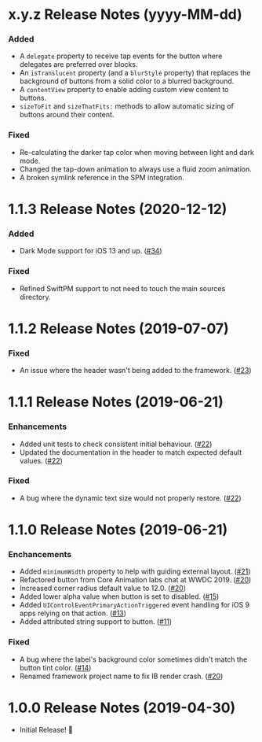 x.y.z Release Notes (yyyy-MM-dd)
=============================================================

### Added

* A `delegate` property to receive tap events for the button where delegates are preferred over blocks.
* An `isTranslucent` property (and a `blurStyle` property) that replaces the background of buttons from a solid color to a blurred background.
* A `contentView` property to enable adding custom view content to buttons.
* `sizeToFit` and `sizeThatFits:` methods to allow automatic sizing of buttons around their content.

### Fixed

* Re-calculating the darker tap color when moving between light and dark mode.
* Changed the tap-down animation to always use a fluid zoom animation.
* A broken symlink reference in the SPM integration.

1.1.3 Release Notes (2020-12-12)
=============================================================

### Added

* Dark Mode support for iOS 13 and up. ([#34](https://github.com/TimOliver/TORoundedButton/pull/34))

### Fixed

* Refined SwiftPM support to not need to touch the main sources directory.

1.1.2 Release Notes (2019-07-07)
=============================================================

### Fixed

* An issue where the header wasn't being added to the framework. ([#23](https://github.com/TimOliver/TORoundedButton/pull/23))

1.1.1 Release Notes (2019-06-21)
=============================================================

### Enhancements

* Added unit tests to check consistent initial behaviour. ([#22](https://github.com/TimOliver/TORoundedButton/pull/22))
* Updated the documentation in the header to match expected default values. ([#22](https://github.com/TimOliver/TORoundedButton/pull/22))

### Fixed

* A bug where the dynamic text size would not properly restore. ([#22](https://github.com/TimOliver/TORoundedButton/pull/22))


1.1.0 Release Notes (2019-06-21)
=============================================================

### Enchancements

* Added `minimumWidth` property to help with guiding external layout. ([#21](https://github.com/TimOliver/TORoundedButton/pull/21))
* Refactored button from Core Animation labs chat at WWDC 2019. ([#20](https://github.com/TimOliver/TORoundedButton/pull/20))
* Increased corner radius default value to 12.0. ([#20](https://github.com/TimOliver/TORoundedButton/pull/20))
* Added lower alpha value when button is set to disabled. ([#15](https://github.com/TimOliver/TORoundedButton/pull/15))
* Added `UIControlEventPrimaryActionTriggered` event handling for iOS 9 apps relying on that action. ([#13](https://github.com/TimOliver/TORoundedButton/pull/13))
* Added attributed string support to button. ([#11](https://github.com/TimOliver/TORoundedButton/pull/11))

### Fixed

* A bug where the label's background color sometimes didn't match the button tint color. ([#14](https://github.com/TimOliver/TORoundedButton/pull/14))
* Renamed framework project name to fix IB render crash. ([#20](https://github.com/TimOliver/TORoundedButton/pull/20))

1.0.0 Release Notes (2019-04-30)
=============================================================

* Initial Release! 🎉
